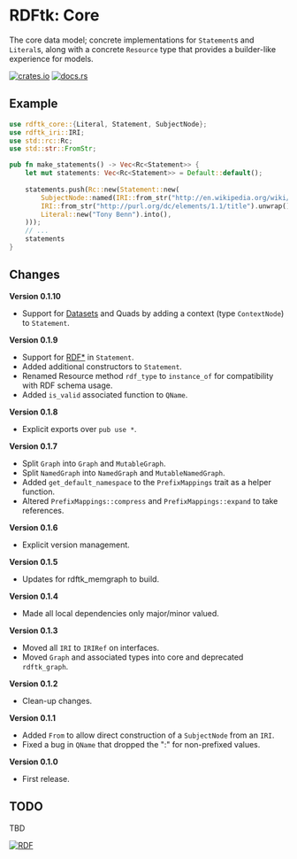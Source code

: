 # RDFtk: Core

The core data model; concrete implementations for `Statement`s and `Literal`s, along with a concrete `Resource` type 
that provides a builder-like experience for models.

[![crates.io](https://img.shields.io/crates/v/rdftk_core.svg)](https://crates.io/crates/rdftk_core)
[![docs.rs](https://docs.rs/rdftk_core/badge.svg)](https://docs.rs/rdftk_core)

## Example

```rust
use rdftk_core::{Literal, Statement, SubjectNode};
use rdftk_iri::IRI;
use std::rc::Rc;
use std::str::FromStr;

pub fn make_statements() -> Vec<Rc<Statement>> {
    let mut statements: Vec<Rc<Statement>> = Default::default();
    
    statements.push(Rc::new(Statement::new(
        SubjectNode::named(IRI::from_str("http://en.wikipedia.org/wiki/Tony_Benn").unwrap()),
        IRI::from_str("http://purl.org/dc/elements/1.1/title").unwrap(),
        Literal::new("Tony Benn").into(),
    )));
    // ...
    statements
}
```

## Changes

**Version 0.1.10**

* Support for [Datasets](https://www.w3.org/TR/rdf11-concepts/#section-dataset) and Quads by adding a context
  (type `ContextNode`) to `Statement`.

**Version 0.1.9**

* Support for [RDF*](https://w3c.github.io/rdf-star/) in `Statement`.
* Added additional constructors to `Statement`.
* Renamed Resource method `rdf_type` to `instance_of` for compatibility with RDF schema usage.
* Added `is_valid` associated function to `QName`.

**Version 0.1.8**

* Explicit exports over `pub use *`.

**Version 0.1.7**

* Split `Graph` into `Graph` and `MutableGraph`.
* Split `NamedGraph` into `NamedGraph` and `MutableNamedGraph`.
* Added `get_default_namespace` to the `PrefixMappings` trait as a helper function.
* Altered `PrefixMappings::compress` and `PrefixMappings::expand` to take references.

**Version 0.1.6**

* Explicit version management.

**Version 0.1.5**

* Updates for rdftk_memgraph to build.

**Version 0.1.4**

* Made all local dependencies only major/minor valued.

**Version 0.1.3**

* Moved all `IRI` to `IRIRef` on interfaces.
* Moved `Graph` and associated types into core and deprecated `rdftk_graph`.

**Version 0.1.2**

* Clean-up changes.

**Version 0.1.1**

* Added `From` to allow direct construction of a `SubjectNode` from an `IRI`.
* Fixed a bug in `QName` that dropped the ":" for non-prefixed values.
 
**Version 0.1.0**

* First release.

## TODO

TBD 

[![RDF](https://www.w3.org/Icons/SW/Buttons/sw-rdf-blue.png)](http://www.w3.org/2001/sw/wiki/RDF)
